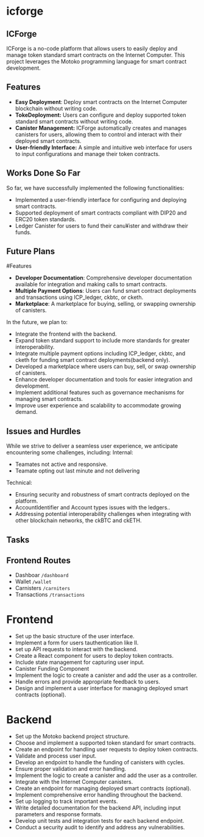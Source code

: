 # icforge

## ICForge
ICForge is a no-code platform that allows users to easily deploy and manage token standard smart contracts on the Internet Computer. This project leverages the Motoko programming language for smart contract development.

## Features
- **Easy Deployment**: Deploy smart contracts on the Internet Computer blockchain without writing code.
- **TokeDeployment:** Users can configure and deploy supported token standard smart contracts without writing code.
- **Canister Management:** ICForge automatically creates and manages canisters for users, allowing them to control and interact with their deployed smart contracts.
- **User-friendly Interface:** A simple and intuitive web interface for users to input configurations and manage their token contracts.


## Works Done So Far

So far, we have successfully implemented the following functionalities:

- Implemented a user-friendly interface for configuring and deploying smart contracts.
- Supported deployment of smart contracts compliant with DIP20 and ERC20 token standards.
- Ledger Canister for users to fund their canu¥ister and withdraw their funds.

## Future Plans

#Features
- **Developer Documentation**: Comprehensive developer documentation available for integration and making calls to smart contracts.
- **Multiple Payment Options**: Users can fund smart contract deployments and transactions using ICP_ledger, ckbtc, or cketh.
- **Marketplace**: A marketplace for buying, selling, or swapping ownership of canisters.

In the future, we plan to:

- Integrate the frontend with the backend.
- Expand token standard support to include more standards for greater interoperability.
- Integrate multiple payment options including ICP_ledger, ckbtc, and cketh for funding smart contract deployments(backend only).
- Developed a marketplace where users can buy, sell, or swap ownership of canisters.
- Enhance developer documentation and tools for easier integration and development.
- Implement additional features such as governance mechanisms for managing smart contracts.
- Improve user experience and scalability to accommodate growing demand.

## Issues and Hurdles

While we strive to deliver a seamless user experience, we anticipate encountering some challenges, including:
Internal:
-  Teamates not active and responsive.
- Teamate opting out last minute and not delivering

Technical:
- Ensuring security and robustness of smart contracts deployed on the platform.
- AccountIdentifier and Account types issues with the ledgers..
- Addressing potential interoperability challenges when integrating with other blockchain networks, the ckBTC and ckETH.


## Tasks

## Frontend Routes
- Dashboar `/dashboard`
- Wallet `/wallet`
- Carnisters `/carniters`
- Transactions `/transactions`
# Frontend
- Set up the basic structure of the user interface.
- Implement a form for users tauthentication like II.
- set up API requests to interact with the backend.
- Create a React component for users to deploy token contracts.
- Include state management for capturing user input.
- Canister Funding Component
- Implement the logic to create a canister and add the user as a controller.
- Handle errors and provide appropriate feedback to users.
- Design and implement a user interface for managing deployed smart contracts (optional).

# Backend
- Set up the Motoko backend project structure.
- Choose and implement a supported token standard for smart contracts.
- Create an endpoint for handling user requests to deploy token contracts.
- Validate and process user input.
- Develop an endpoint to handle the funding of canisters with cycles.
- Ensure proper validation and error handling.
- Implement the logic to create a canister and add the user as a controller.
- Integrate with the Internet Computer canisters.
- Create an endpoint for managing deployed smart contracts (optional).
- Implement comprehensive error handling throughout the backend.
- Set up logging to track important events.
- Write detailed documentation for the backend API, including input parameters and response formats.
- Develop unit tests and integration tests for each backend endpoint.
- Conduct a security audit to identify and address any vulnerabilities.
